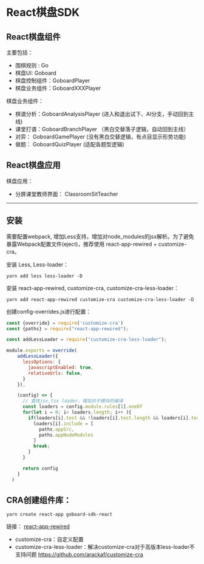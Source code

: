 # React棋盘SDK

## React棋盘组件

主要包括：
- 围棋规则 : Go
- 棋盘UI: Goboard
- 棋盘控制组件：GoboardPlayer
- 棋盘业务组件：GoboardXXXPlayer

棋盘业务组件：
- 棋谱分析：GoboardAnalysisPlayer 
  (进入和退出试下、AI分支，手动回到主线)
- 课堂打谱：GoboardBranchPlayer （黑白交替落子逻辑，自动回到主线）
- 对弈： GoboardGamePlayer (没有黑白交替逻辑，有点目显示形势功能)
- 做题： GoboardQuizPlayer (适配各题型逻辑)

## React棋盘应用

棋盘应用：
- 分屏课堂教师界面： ClassroomSitTeacher

---


## 安装

需要配置webpack, 增加Less支持，增加对node_modules的jsx解析。为了避免暴露Webpack配置文件(eject)，推荐使用
react-app-rewired + customize-cra。


安装 Less, Less-loader：
```shell
yarn add less less-loader -D
```

安装 react-app-rewired, customize-cra, customize-cra-less-loader：
```shell
yarn add react-app-rewired customize-cra customize-cra-less-loader -D
```

创建config-overrides.js进行配置：
```javascript
const {override} = require('customize-cra')
const {paths} = require("react-app-rewired");

const addLessLoader = require("customize-cra-less-loader");

module.exports = override(
    addLessLoader({
      lessOptions: {
        javascriptEnabled: true,
        relativeUrls: false,
      }
    }),

    (config) => {
      // 查找jsx,tsx loader，增加对子模块的编译
      const loaders = config.module.rules[1].oneOf
      for(let i = 0; i< loaders.length; i++ ){
        if(loaders[i].test && !loaders[i].test.length && loaders[i].test.test(".tsx")){
          loaders[i].include = [
            paths.appSrc,
            paths.appNodeModules
          ]
          break;
        }
      }

      return config
    }
  )
  ```



## CRA创建组件库：
```shell
yarn create react-app goboard-sdk-react
```

链接：
[react-app-rewired](https://github.com/timarney/react-app-rewired)

- customize-cra：自定义配置
- customize-cra-less-loader：解决customize-cra对于高版本less-loader不支持问题
  https://github.com/arackaf/customize-cra